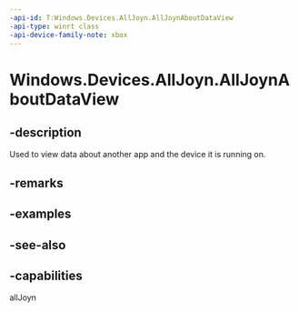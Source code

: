 ```yaml
---
-api-id: T:Windows.Devices.AllJoyn.AllJoynAboutDataView
-api-type: winrt class
-api-device-family-note: xbox
---
```


<!-- Class syntax.
public class AllJoynAboutDataView : Windows.Devices.AllJoyn.IAllJoynAboutDataView
-->

# Windows.Devices.AllJoyn.AllJoynAboutDataView

## -description
Used to view data about another app and the device it is running on.

## -remarks

## -examples

## -see-also


## -capabilities
allJoyn
